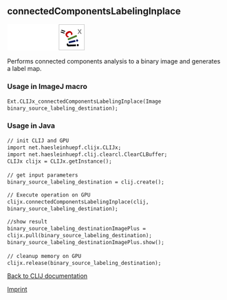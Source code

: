 ## connectedComponentsLabelingInplace
<img src="images/mini_empty_logo.png"/><img src="images/mini_empty_logo.png"/><img src="images/mini_clijx_logo.png"/>

Performs connected components analysis to a binary image and generates a label map.

### Usage in ImageJ macro
```
Ext.CLIJx_connectedComponentsLabelingInplace(Image binary_source_labeling_destination);
```


### Usage in Java
```
// init CLIJ and GPU
import net.haesleinhuepf.clijx.CLIJx;
import net.haesleinhuepf.clij.clearcl.ClearCLBuffer;
CLIJx clijx = CLIJx.getInstance();

// get input parameters
binary_source_labeling_destination = clij.create();
```

```
// Execute operation on GPU
clijx.connectedComponentsLabelingInplace(clij, binary_source_labeling_destination);
```

```
//show result
binary_source_labeling_destinationImagePlus = clijx.pull(binary_source_labeling_destination);
binary_source_labeling_destinationImagePlus.show();

// cleanup memory on GPU
clijx.release(binary_source_labeling_destination);
```


[Back to CLIJ documentation](https://clij.github.io/)

[Imprint](https://clij.github.io/imprint)

